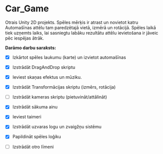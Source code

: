 # Car_Game
Otrais Unity 2D projekts.
Spēles mērķis ir atrast un novietot katru
Automašīnas attēlu tam paredzētajā vietā,
izmērā un rotācijā. Spēles laikā tiek uzņemts laiks,
lai sasniegtu labāku rezultātu attēlu ievietošana ir 
jāveic pēc iespējas ātrāk.

**Darāmo darbu saraksts:**
- [x] Izkārtot spēles laukumu (karte) un izvietot automašīnas
- [x] Izstrādāt DragAndDrop skriptu
- [x] Ieviest skaņas efektus un mūziku. 
- [x] Izstrādāt Transformācijas skriptu (izmērs, rotācija)
- [ ] Izstrādāt kameras skriptu (pietuvināt/attālināt)
- [x] Izstrādāt sākuma ainu
- [x] Ieviest taimeri
- [x] Izstrādāt uzvaras logu un zvaigžņu sistēmu
- [x] Papildināt spēles loģiku 
- [ ] Izstrādāt otro līmeni

